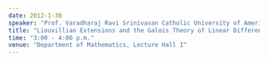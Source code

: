 ```yaml
---
date: 2012-1-30
speaker: "Prof. Varadharaj Ravi Srinivasan Catholic University of America Washington, D.C."
title: "Liouvillian Extensions and the Galois Theory of Linear Differential Equations"
time: "3:00 - 4:00 p.m." 
venue: "Department of Mathematics, Lecture Hall I"
---
```


